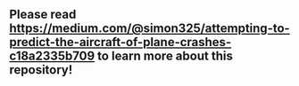 ## Please read https://medium.com/@simon325/attempting-to-predict-the-aircraft-of-plane-crashes-c18a2335b709 to learn more about this repository!

